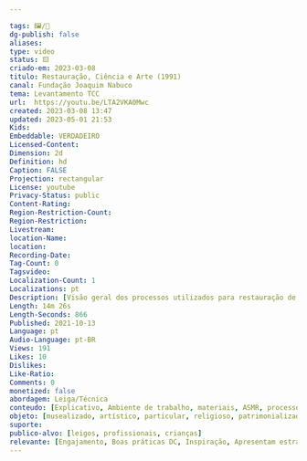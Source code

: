 ```yaml
---

tags: 🖼️/🎥️
dg-publish: false
aliases: 
type: video
status: 🟨️ 
criado-em: 2023-03-08
titulo: Restauração, Ciência e Arte (1991)
canal: Fundação Joaquim Nabuco
tema: Levantamento TCC 
url:  https://youtu.be/LTA2VKA0Mwc
created: 2023-03-08 13:47
updated: 2023-05-01 21:53
Kids: 
Embeddable: VERDADEIRO
Licensed-Content: 
Dimension: 2d
Definition: hd
Caption: FALSE
Projection: rectangular
License: youtube
Privacy-Status: public
Content-Rating: 
Region-Restriction-Count: 
Region-Restriction: 
Livestream: 
location-Name: 
location: 
Recording-Date: 
Tag-Count: 0
Tagsvideo: 
Localization-Count: 1
Localizations: pt
Description: [Visão geral dos processos utilizados para restauração de peças antigas desenvolvidos pelo Laborarte/Fundaj. O resgate de um patrimônio inestimável, composto de bens culturais públicos e privados.]
Length: 14m 26s
Length-Seconds: 866
Published: 2021-10-13 
Language: pt
Audio-Language: pt-BR
Views: 191
Likes: 10
Dislikes: 
Like-Ratio: 
Comments: 0
monetized: false
abordagem: Leiga/Técnica
conteudo: [Explicativo, Ambiente de trabalho, materiais, ASMR, processos]
objeto: [musealizado, artístico, particular, religioso, patrimonializado, histórico]
suporte:
publico-alvo: [leigos, profissionais, crianças]
relevante: [Engajamento, Boas práticas DC, Inspiração, Apresentam estratégias de DC, Inovações, cibercultura]
---
```

